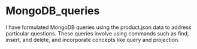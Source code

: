 # MongoDB_queries

I have formulated MongoDB queries using the product.json data to address particular questions. These queries involve using commands such as find, insert, and delete, and incorporate concepts like query and projection.
